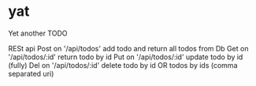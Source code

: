 # yat
Yet another TODO

RESt api 
Post on '/api/todos' add todo and return all todos from Db
Get on '/api/todos/:id' return todo by id
Put on '/api/todos/:id' update todo by id (fully)
Del on '/api/todos/:id' delete todo by id OR todos by ids (comma separated uri)